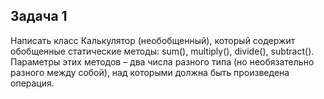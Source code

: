 ## Задача 1

Написать класс Калькулятор (необобщенный), который содержит обобщенные статические методы:
sum(), multiply(), divide(), subtract().  
Параметры этих методов – два числа разного типа
(но необязательно разного между собой), над которыми должна быть произведена операция.